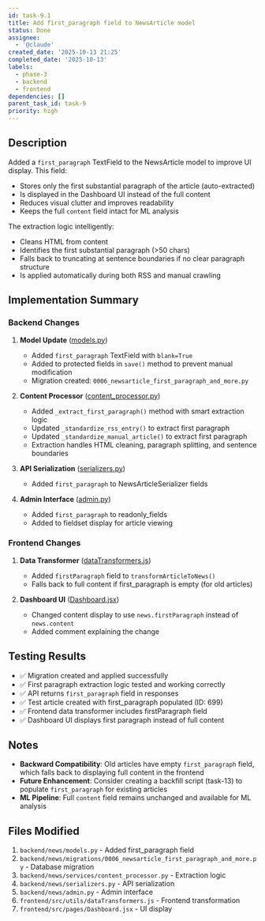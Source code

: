 ```yaml
---
id: task-9.1
title: Add first_paragraph field to NewsArticle model
status: Done
assignee:
  - '@claude'
created_date: '2025-10-13 21:25'
completed_date: '2025-10-13'
labels:
  - phase-3
  - backend
  - frontend
dependencies: []
parent_task_id: task-9
priority: high
---
```


## Description

<!-- SECTION:DESCRIPTION:BEGIN -->
Added a `first_paragraph` TextField to the NewsArticle model to improve UI display. This field:
- Stores only the first substantial paragraph of the article (auto-extracted)
- Is displayed in the Dashboard UI instead of the full content
- Reduces visual clutter and improves readability
- Keeps the full `content` field intact for ML analysis

The extraction logic intelligently:
- Cleans HTML from content
- Identifies the first substantial paragraph (>50 chars)
- Falls back to truncating at sentence boundaries if no clear paragraph structure
- Is applied automatically during both RSS and manual crawling
<!-- SECTION:DESCRIPTION:END -->

## Implementation Summary

### Backend Changes

1. **Model Update** ([models.py](../../backend/news/models.py#L524))
   - Added `first_paragraph` TextField with `blank=True`
   - Added to protected fields in `save()` method to prevent manual modification
   - Migration created: `0006_newsarticle_first_paragraph_and_more.py`

2. **Content Processor** ([content_processor.py](../../backend/news/services/content_processor.py#L34))
   - Added `_extract_first_paragraph()` method with smart extraction logic
   - Updated `_standardize_rss_entry()` to extract first paragraph
   - Updated `_standardize_manual_article()` to extract first paragraph
   - Extraction handles HTML cleaning, paragraph splitting, and sentence boundaries

3. **API Serialization** ([serializers.py](../../backend/news/serializers.py#L54))
   - Added `first_paragraph` to NewsArticleSerializer fields

4. **Admin Interface** ([admin.py](../../backend/news/admin.py#L326))
   - Added `first_paragraph` to readonly_fields
   - Added to fieldset display for article viewing

### Frontend Changes

1. **Data Transformer** ([dataTransformers.js](../../frontend/src/utils/dataTransformers.js#L58))
   - Added `firstParagraph` field to `transformArticleToNews()`
   - Falls back to full content if first_paragraph is empty (for old articles)

2. **Dashboard UI** ([Dashboard.jsx](../../frontend/src/pages/Dashboard.jsx#L375))
   - Changed content display to use `news.firstParagraph` instead of `news.content`
   - Added comment explaining the change

## Testing Results

- ✅ Migration created and applied successfully
- ✅ First paragraph extraction logic tested and working correctly
- ✅ API returns `first_paragraph` field in responses
- ✅ Test article created with first_paragraph populated (ID: 699)
- ✅ Frontend data transformer includes firstParagraph field
- ✅ Dashboard UI displays first paragraph instead of full content

## Notes

- **Backward Compatibility**: Old articles have empty `first_paragraph` field, which falls back to displaying full content in the frontend
- **Future Enhancement**: Consider creating a backfill script (task-13) to populate `first_paragraph` for existing articles
- **ML Pipeline**: Full `content` field remains unchanged and available for ML analysis

## Files Modified

1. `backend/news/models.py` - Added first_paragraph field
2. `backend/news/migrations/0006_newsarticle_first_paragraph_and_more.py` - Database migration
3. `backend/news/services/content_processor.py` - Extraction logic
4. `backend/news/serializers.py` - API serialization
5. `backend/news/admin.py` - Admin interface
6. `frontend/src/utils/dataTransformers.js` - Frontend transformation
7. `frontend/src/pages/Dashboard.jsx` - UI display
